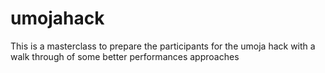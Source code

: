 # umojahack
This is a masterclass to prepare the participants for the umoja hack with a walk through of some better performances approaches 
